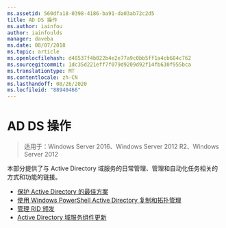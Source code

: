```yaml
---
ms.assetid: 560dfa18-0398-4186-ba91-da03ab72c2d5
title: AD DS 操作
ms.author: iainfou
author: iainfoulds
manager: daveba
ms.date: 08/07/2018
ms.topic: article
ms.openlocfilehash: d48537f4b022b4e2e77a9c0bb5ff1a4cb684c762
ms.sourcegitcommit: 1dc35d221eff7f079d9209d92f14fb630f955bca
ms.translationtype: MT
ms.contentlocale: zh-CN
ms.lasthandoff: 08/26/2020
ms.locfileid: "88940466"
---
```

# <a name="ad-ds-operations"></a>AD DS 操作

>适用于：Windows Server 2016、Windows Server 2012 R2、Windows Server 2012

本部分提供了与 Active Directory 域服务的日常管理、管理和自动化任务相关的方式和功能的链接。

* [保护 Active Directory 的最佳方案](../../../ad-ds/plan/security-best-practices/Best-Practices-for-Securing-Active-Directory.md)
* [使用 Windows PowerShell Active Directory 复制和拓扑管理](../../../ad-ds/manage/powershell/Active-Directory-Replication-and-Topology-Management-Using-Windows-PowerShell.md)
* [管理 RID 颁发](../../../ad-ds/manage/Managing-RID-Issuance.md)
* [Active Directory 域服务组件更新](../../../ad-ds/manage/component-updates/Active-Directory-Domain-Services-Component-Updates.md)
